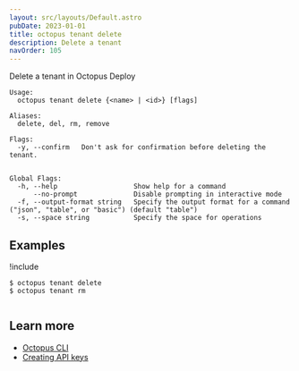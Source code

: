 ```yaml
---
layout: src/layouts/Default.astro
pubDate: 2023-01-01
title: octopus tenant delete
description: Delete a tenant
navOrder: 105
---
```


Delete a tenant in Octopus Deploy


```
Usage:
  octopus tenant delete {<name> | <id>} [flags]

Aliases:
  delete, del, rm, remove

Flags:
  -y, --confirm   Don't ask for confirmation before deleting the tenant.


Global Flags:
  -h, --help                   Show help for a command
      --no-prompt              Disable prompting in interactive mode
  -f, --output-format string   Specify the output format for a command ("json", "table", or "basic") (default "table")
  -s, --space string           Specify the space for operations

```

## Examples

!include <samples-instance>


```
$ octopus tenant delete
$ octopus tenant rm


```

## Learn more

- [Octopus CLI](/docs/octopus-rest-api/cli/)
- [Creating API keys](/docs/octopus-rest-api/how-to-create-an-api-key/)